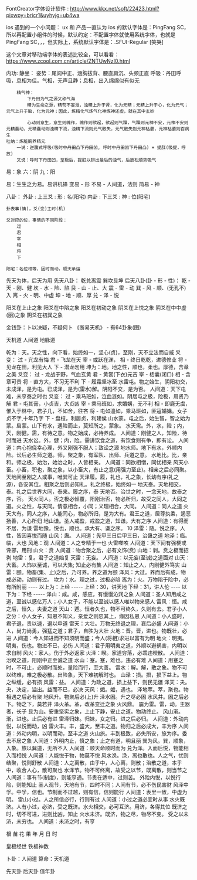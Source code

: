 

FontCreator字体设计软件 : http://www.kkx.net/soft/22423.html?pixwpy=bricr1&uyhyjg=ub4wa


ios 遇到的一个小问题：
ux 和 产品一直认为 ios 的默认字体是：PingFang SC，所以再配置小组件的时候，默认约定：不配置字体就使用系统字体，也就是 PingFang SC，，，但实际上，系统默认字体是：.SFUI-Regular [笑哭]

这个文章对移动端字体的表述比较全，可以看看：https://www.zcool.com.cn/article/ZNTUwNzI0.html


内功:
    静坐：
        姿势：尾闾中正、涵胸拔背、腰直肩沉、头颈正直
        呼吸：丹田呼吸，息相为佳。气相，无声且静；息相，出入绵绵似有似无

        精气神：
            下丹田为气之源又称气海
            精为生命之源，精苟不妄泄，浊精上升于肾，化为元精；元精上升于心，化为元气；元气上升于脑，化为元神；因此，炼精化气炼气化神炼神还虚，就在其中玄妙

            心动则意生，意生则魄作，魄作则欲起，欲起则气躁，气躁则元神不安，元神不安则元精蠢动，元精蠢动则浊精下流，浊精下流则元气散失，元气散失则元神枯萎，元神枯萎则百病生
    吐纳：炼脏腑养精元
        一说：逆腹式呼吸(吸时中丹田凸下丹田凹, 呼时中丹田凹下丹田凸) + 提肛(吸提，呼放)
        又说：呼时下丹田凹，至极后，提肛以排出最后的浊气，后放松顺势吸气

易：象
    六：阴
    九：阳


易：生生之为易。易讲机锋
    变易 - 形
    不易 - 人间道，法则
    简易 - 神


八卦：
    外卦 : 上三爻 : 形 : 名(阳宅)
    内卦 : 下三爻 : 神 : 位(阳宅)

    卦表事(情)，爻(变)主时(机)

    爻对应的位，事情的不同阶段：
        过
        君
        宰
        相
        将
        下

    阳宅：名位相等，因时而动，顺天承运

先天为体，后天为用
先天八卦：
    乾兑离震 巽坎艮坤
后天八卦(卦 - 形 - 性)：
    乾 - 天 - 刚、健
    坎 - 水 - 险、陷
    艮 - 山 - 止、大
    震 - 雷 - 动
    巽 - 风 - 顺、(无孔不)入
    离 - 火 - 明、中虚
    坤 - 地 - 顺、厚
    兑 - 泽 - 悦

阳爻在上止之象
阳爻在中陷之象
阳爻在初动之象
阴爻在上悦之象
阴爻在中中虚(丽)之象
阴爻在初巽之象


金钱卦：卜以决疑，不疑何卜
《断易天机》 - 有64卦象(图)

天机道
人间道
地脉道



乾为：天。天之性，向下看，始终如一，坚心(贞)，至刚，天不立法而自威
    爻变：
        过 - 亢龙有悔
        君 - 飞龙在天
        宰 - 或跃在渊，
        相 - 终日乾乾，进德修业
        将 - 见龙在田，利见大人
        下 - 潜龙勿用
坤为：地。地之性，顺也，柔也。厚德，含章之美
    爻变：
        过 - 龙战于野，气血玄黄
        君 - 黄裳(下衣)元吉
        宰 - 栝囊(闭口)
        相 - 含章可贵
        将 - 直方大，不习无不利
        下 - 履霜坚冰至
水雷屯。物之始生，阴阳初交，未成泽，是为屯。已成泽，是为(雷水)解。阴阳不交，是为否。
    人间道：天下屯难，未亨泰之时也
    爻变：
        过 - 乘马班如，泣血涟如。阴居屯之极，险极，用贤乃解
        君 - 屯其膏，小贞吉，大贞凶
        宰 - 乘马班如，求婚媾，无不利
        相 - 即鹿无虞，惟入于林中，君子几，不如舍，往吝
        将 - 屯如邅如，乘马班如，匪寇婚媾。女子贞不字,十年乃字
        下 - 盘桓，利居贞，利建侯
山水蒙。屯之后，始生智，智之始为蒙。启蒙。山下有水，遇险而止，莫知所之，蒙象。
水天需。外，水，险；内，天，刚健。需，有待之意。物之始成，必待养成。
    人间道：刚健之人，知险，待时而进
天水讼。外，健；内，险。需讲饮食之道，有饮食则有争，即有讼。
    人间道：内心抱侥幸心理，外又刚强不服人；致讼之源
地水师。地下有水，外顺内险。讼后必生师之道。师，聚之象，有军队、出师、兵道之意。
水地比。比，亲和。师之极，始治，始治之时，人皆相亲。
    人间道：同欲相憎，同忧相亲
风天小畜。小畜，积也，聚之象，以小畜大，有止之意(用强力至止)。相亲之后必同聚。
    天地间至刚之人或事，唯巽可止
天泽履。履，礼也，礼之象，长幼有序(礼之源)，各安其位。相聚之后则必知礼。礼之终极，始终如一
地天泰。天地相交，泰。礼之后世界大同，泰来。履之序，泰
天地否。治世之时，一念天地，故泰之序，否。
天火同人。否之极必倾覆，阳刚治否，物必所归，故受之同人，大同之道。火之性，与天同。情意相合，小同；义理相合，大同。
    人间道：同人之道
火天大有。同人之序，人能同心，物必所归，是为大有。君王之道，居尊执柔，遏恶扬善，人心所归
地山谦。圣人戒盈，戒盈之道，知谦。大有之序
    人间道：有得而不居，为谦
雷地豫。悦也，顺也。承大有、谦之序。
10
泽雷：随。悦之序。人性，皆因喜悦而随
山风：蛊。
    人间道：先甲三日后甲三日，治蛊之道
地泽：临。临，大也
风地：观
    人间道：人之专精于一也
火雷噬咳
    人间道：天下间有强梗或谗邪，用刑
山火：贲
    人间道：物合聚之后，必有文饰(贲)
山地：剥。贲之极而招剥
地雷：复。君子之道始复
天雷：无妄。
    人间道：以无妄(至诚)之道面对
山天：大畜。人饰以至诚，可以大集; 知止必有集 
    人间道：知止之人，内刚健外笃实
山雷：颐。物畜(集、止)之后，乃可养。养之道为颐
泽风：大过。养而后有成，物成必动，动则有过。
坎为：水。理之过，过极必陷
离为：火。万物陷于险中，必有所附丽
---- 以上为：上经 -----
上经：30，讲天地
下经：31，讲人伦
---- 以下为：下经 -----
泽山：咸。咸，感应，有慢慢沁润之象
    人间道：圣人知用咸之道，至诚以感亿万人；小人女子，不能以至诚以感人唯以物来感人
雷风：恒。咸之后，恒久，夫妻之道
天山：遁。恒者久也，物不可终久，久则有去。君子小人之分：小人女子，知恩不知义，亲爱之则忠其上，缘因私恩
    人间道：小人盛时，君子退，贵以速，退以申道
雷天：大壮。万物无终退之理，衰后必盛
    人间道：小人，尚力尚勇，强猛之道；君子，自胜为大壮
火地：晋。晋，进也。物既壮，必进
    人间道：今人知进而不知须明而盛；今人(将相)求进以富有为明
地火：明夷。明夷，伤也。物进不已，必伤
    人间道：君子用明夷之道，外顺以避祸害，内明以求自制
风火：家人。伤于外必返家
火泽：睽。家道穷落，必乖违暌散。
    人间道：治睽之道，阳刚中正至诚之道
水山：蹇。蹇，难也。违必有难 
    人间道：用蹇之时，不可止，必顺时而处，量险而行，至大善。
雷水：解。解，散之象。物不可以终难，难之极必散。出险象，天下难初解时也。
山泽：损。损，损下益上。物之纵缓，必有损
风雷：益。
    人间道：为政之道，损上益下，则民无疆
泽天：夬。夬，决定，溢出。益而不已，必决
天风：姤。姤，遇也。
泽地萃。萃，聚也。物相遇之后必有聚
地风升。物聚后必(上)升
泽水困。升之尽必困
水风井。困之后必下。物之下，莫若井
泽火革。革，改革变迁之象
火风鼎。
震为雷。雷，动。主器者，长子
艮为山。安重坚实之象，上止下静，安止之道。物动终止。
风山渐。渐，进也。止后必有进
雷泽归妹。归妹，女之归。进之后必归。
    人间道：外动内悦，以悦而动，凶
雷火丰。丰，盛大，至丰之道。物归之后必成大，丰为序
    人间道：外动内明，以明而动，至丰之道
火山旅。丰到极致，必失所安，旅为序。委去不居之象
    人间道：外明内止，慎之象；止之有道，明且丽
巽为风。巽，顺象，入象。旅以巽道，无所不入
    人间道：顺天命顺时而为
兑为泽。入而后悦，物能相入而相悦
    人间道：人能悦于物，物莫不悦
风水涣。涣，离也散也。人之气，忧则结聚，悦则舒散
    人间道：人之离散，由乎中，人心离，则散；治散之道，本乎中，收合人心，散可聚也
水泽节。物不可终离，故受之以节，既离散，则当节之
    人间道：事有节(制度)，则能亨通。节贵在适中，过则苦。
           外险内悦，以悦行险，则能知止
           圣人观节，天地有节，四时不同；人间有节，必不伤民害财
风泽中孚。中孚，信也。节制而不过越，则有信，信则能行
    人间道：表里一致，中虚为明。
雷山小过。人之所信必行，行则有过
    人间道：小过之道必宜时从事
水火既济。人有小过，必济，受之既济。水火相交，必可互济。用济，各得其位
    既济之时，切不可进，进则比凶，知止
火水未济。既济，物之尽，物尽不变。 受之以未济，未穷也。
    人间道：未济之时，有亨


根 苗 花 果
年 月 日 时

皇极经世
铁板神数

卜卦：人间道
算命：天机道

先天卦
后天卦
值年卦